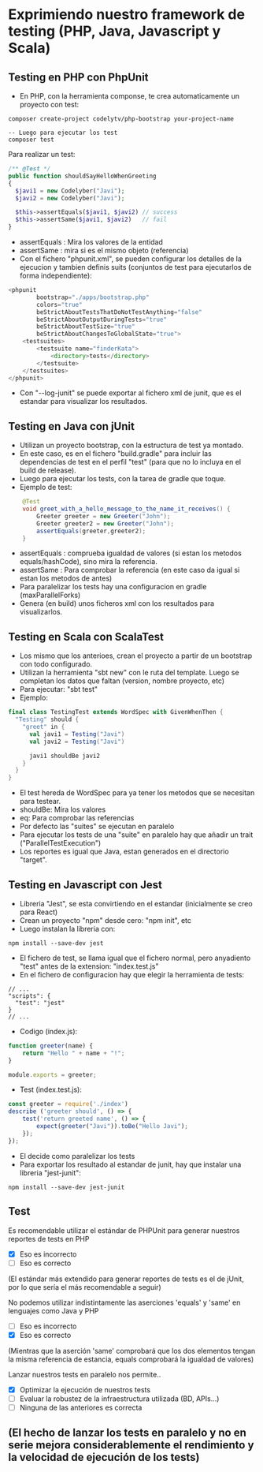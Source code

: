 # Exprimiendo nuestro framework de testing (PHP, Java, Javascript y Scala)

## Testing en PHP con PhpUnit

* En PHP, con la herramienta componse, te crea automaticamente un proyecto con test:

```
composer create-project codelytv/php-bootstrap your-project-name

-- Luego para ejecutar los test
composer test
```

Para realizar un test:

```php
/** @Test */
public function shouldSayHelloWhenGreeting
{
  $javi1 = new Codelyber("Javi");
  $javi2 = new Codelyber("Javi");

  $this->assertEquals($javi1, $javi2) // success
  $this->assertSame($javi1, $javi2)   // fail
}
```

* assertEquals : Mira los valores de la entidad
* assertSame : mira si es el mismo objeto (referencia)
* Con el fichero "phpunit.xml", se pueden configurar los detalles de la ejecucion y tambien definis suits (conjuntos de test para ejecutarlos de forma independiente):

```php
<phpunit
        bootstrap="./apps/bootstrap.php"
        colors="true"
        beStrictAboutTestsThatDoNotTestAnything="false"
        beStrictAboutOutputDuringTests="true"
        beStrictAboutTestSize="true"
        beStrictAboutChangesToGlobalState="true">
    <testsuites>
        <testsuite name="finderKata">
            <directory>tests</directory>
        </testsuite>
    </testsuites>
</phpunit>
```

* Con "--log-junit" se puede exportar al fichero xml de junit, que es el estandar para visualizar los resultados.

## Testing en Java con jUnit

* Utilizan un proyecto bootstrap, con la estructura de test ya montado.
* En este caso, es en el fichero "build.gradle" para incluir las dependencias de test en el perfil "test" (para que no lo incluya en el build de release).
* Luego para ejecutar los tests, con la tarea de gradle que toque.
* Ejemplo de test:

```java
	@Test
	void greet_with_a_hello_message_to_the_name_it_receives() {
		Greeter greeter = new Greeter("John");
		Greeter greeter2 = new Greeter("John");
		assertEquals(greeter,greeter2);
	}
```

* assertEquals : comprueba igualdad de valores (si estan los metodos equals/hashCode), sino mira la referencia.
* assertSame : Para comprobar la referencia (en este caso da igual si estan los metodos de antes)
* Para paralelizar los tests hay una configuracion en gradle (maxParallelForks)
* Genera (en build) unos ficheros xml con los resultados para visualizarlos.

## Testing en Scala con ScalaTest

* Los mismo que los anterioes, crean el proyecto a partir de un bootstrap con todo configurado.
* Utilizan la herramienta "sbt new" con le ruta del template. Luego se completan los datos que faltan (version, nombre proyecto, etc)
* Para ejecutar: "sbt test"
* Ejemplo:

```scala
final class TestingTest extends WordSpec with GivenWhenThen {
  "Testing" should {
    "greet" in {
      val javi1 = Testing("Javi")
      val javi2 = Testing("Javi")

      javi1 shouldBe javi2
    }
  }
}
```
* El test hereda de WordSpec para ya tener los metodos que se necesitan para testear.
* shouldBe: Mira los valores
* eq: Para comprobar las referencias
* Por defecto las "suites" se ejecutan en paralelo
* Para ejecutar los tests de una "suite" en paralelo hay que añadir un trait ("ParallelTestExecution")
* Los reportes es igual que Java, estan generados en el directorio "target".

## Testing en Javascript con Jest

* Libreria "Jest", se esta convirtiendo en el estandar (inicialmente se creo para React)
* Crean un proyecto "npm" desde cero: "npm init", etc
* Luego instalan la libreria con:

```
npm install --save-dev jest
```

* El fichero de test, se llama igual que el fichero normal, pero anyadiento "test" antes de la extension: "index.test.js"
* En el fichero de configuracion hay que elegir la herramienta de tests:

```
// ...
"scripts": {
  "test": "jest"
}
// ...
```

* Codigo (index.js):

```javascript
function greeter(name) {
	return "Hello " + name + "!";
}

module.exports = greeter;
```

* Test (index.test.js):

```javascript
const greeter = require('./index')
describe ('greeter should', () => {
	test('return greeted name', () => {
		expect(greeter("Javi")).toBe("Hello Javi");
	});
});
```

* El decide como paralelizar los tests
* Para exportar los resultado al estandar de junit, hay que instalar una libreria "jest-junit":

```
npm install --save-dev jest-junit
```

## Test

Es recomendable utilizar el estándar de PHPUnit para generar nuestros reportes de tests en PHP
- [x] Eso es incorrecto
- [ ] Eso es correcto

(El estándar más extendido para generar reportes de tests es el de jUnit, por lo que sería el más recomendable a seguir)

No podemos utilizar indistintamente las aserciones 'equals' y 'same' en lenguajes como Java y PHP
- [ ] Eso es incorrecto
- [x] Eso es correcto

(Mientras que la aserción 'same' comprobará que los dos elementos tengan la misma referencia de estancia, equals comprobará la igualdad de valores)

Lanzar nuestros tests en paralelo nos permite..
- [x] Optimizar la ejecución de nuestros tests
- [ ] Evaluar la robustez de la infraestructura utilizada (BD, APIs...)
- [ ] Ninguna de las anteriores es correcta

(El hecho de lanzar los tests en paralelo y no en serie mejora considerablemente el rendimiento y la velocidad de ejecución de los tests)
-
